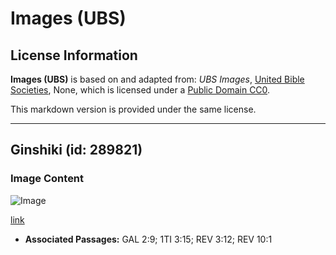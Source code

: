 # Images (UBS)

## License Information

**Images (UBS)** is based on and adapted from: _UBS Images_, [United Bible Societies](https://unitedbiblesocieties.org/), None, which is licensed under a [Public Domain CC0](https://creativecommons.org/public-domain/cc0/).

This markdown version is provided under the same license.



--------------------------------

## Ginshiki (id: 289821)

### Image Content

![Image](https://cdn.aquifer.bible/aquifer-content/resources/Media/WEB-0413_column.jpg)

[link](https://cdn.aquifer.bible/aquifer-content/resources/Media/WEB-0413_column.jpg)

* **Associated Passages:** GAL 2:9; 1TI 3:15; REV 3:12; REV 10:1

